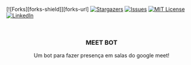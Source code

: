 <!--
*** Thanks for checking out the Best-README-Template. If you have a suggestion
*** that would make this better, please fork the repo and create a pull request
*** or simply open an issue with the tag "enhancement".
*** Thanks again! Now go create something AMAZING! :D
-->



<!-- PROJECT SHIELDS -->
<!--
*** I'm using markdown "reference style" links for readability.
*** Reference links are enclosed in brackets [ ] instead of parentheses ( ).
*** See the bottom of this document for the declaration of the reference variables
*** for contributors-url, forks-url, etc. This is an optional, concise syntax you may use.
*** https://www.markdownguide.org/basic-syntax/#reference-style-links
-->
[![Forks][forks-shield]][forks-url]
[![Stargazers][stars-shield]][stars-url]
[![Issues][issues-shield]][issues-url]
[![MIT License][license-shield]][license-url]
[![LinkedIn][linkedin-shield]][linkedin-url]


<!-- PROJECT LOGO -->
<br />
<p align="center">
  <h3 align="center">MEET BOT</h3>

  <p align="center">
    Um bot para fazer presença em salas do google meet!
  </p>
</p>

<!-- MARKDOWN LINKS & IMAGES -->
<!-- https://www.markdownguide.org/basic-syntax/#reference-style-links -->
[stars-shield]: https://img.shields.io/github/stars/Ferrybs/meetbot.svg?style=for-the-badge
[stars-url]: https://github.com/Ferrybs/meetbot/stargazers
[issues-shield]: https://img.shields.io/github/issues/Ferrybs/meetbot.svg?style=for-the-badge
[issues-url]: https://github.com/Ferrybs/meetbot/issues
[license-shield]: https://img.shields.io/github/license/Ferrybs/meetbot.svg?style=for-the-badge
[license-url]: https://github.com/Ferrybs/meetbot/blob/master/LICENSE
[linkedin-shield]: https://img.shields.io/badge/-LinkedIn-black.svg?style=for-the-badge&logo=linkedin&colorB=555
[linkedin-url]: https://www.linkedin.com/in/felipe-araujo-a0473818b/

